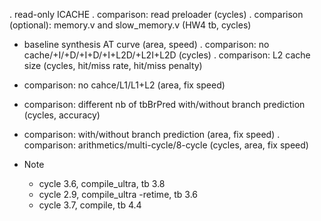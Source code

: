 . read-only ICACHE
. comparison: read preloader (cycles)
. comparison (optional): memory.v and slow_memory.v (HW4 tb, cycles)
* baseline synthesis AT curve (area, speed)
. comparison: no cache/+I/+D/+I+D/+I+L2D/+L2I+L2D (cycles)
. comparison: L2 cache size (cycles, hit/miss rate, hit/miss penalty)
* comparison: no cahce/L1/L1+L2 (area, fix speed)
* comparison: different nb of tbBrPred with/without branch prediction (cycles, accuracy)
* comparison: with/without branch prediction (area, fix speed)
. comparison: arithmetics/multi-cycle/8-cycle (cycles, area, fix speed)


* Note
  * cycle 3.6, compile_ultra, tb 3.8
  * cycle 2.9, compile_ultra -retime, tb 3.6
  * cycle 3.7, compile, tb 4.4